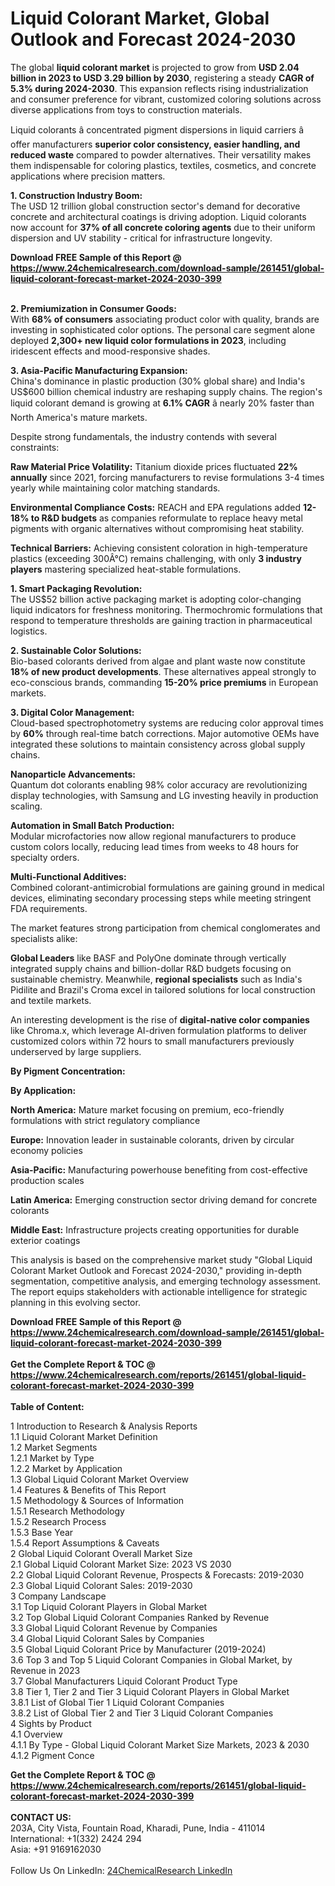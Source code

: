 <h1>Liquid Colorant Market, Global Outlook and Forecast 2024-2030</h1><p>The global <strong>liquid colorant market</strong> is projected to grow from <strong>USD 2.04 billion in 2023 to USD 3.29 billion by 2030</strong>, registering a steady <strong>CAGR of 5.3% during 2024-2030</strong>. This expansion reflects rising industrialization and consumer preference for vibrant, customized coloring solutions across diverse applications from toys to construction materials.</p><p>Liquid colorants â concentrated pigment dispersions in liquid carriers â offer manufacturers <strong>superior color consistency, easier handling, and reduced waste</strong> compared to powder alternatives. Their versatility makes them indispensable for coloring plastics, textiles, cosmetics, and concrete applications where precision matters.</p><p><strong>1. Construction Industry Boom:</strong><br>
The USD 12 trillion global construction sector's demand for decorative concrete and architectural coatings is driving adoption. Liquid colorants now account for <strong>37% of all concrete coloring agents</strong> due to their uniform dispersion and UV stability - critical for infrastructure longevity.</p><div><b>Download FREE Sample of this Report @ 
            <a href="https://www.24chemicalresearch.com/download-sample/261451/global-liquid-colorant-forecast-market-2024-2030-399">
            https://www.24chemicalresearch.com/download-sample/261451/global-liquid-colorant-forecast-market-2024-2030-399</a></b></div><br><p><strong>2. Premiumization in Consumer Goods:</strong><br>
With <strong>68% of consumers</strong> associating product color with quality, brands are investing in sophisticated color options. The personal care segment alone deployed <strong>2,300+ new liquid color formulations in 2023</strong>, including iridescent effects and mood-responsive shades.</p><p><strong>3. Asia-Pacific Manufacturing Expansion:</strong><br>
China's dominance in plastic production (30% global share) and India's US$600 billion chemical industry are reshaping supply chains. The region's liquid colorant demand is growing at <strong>6.1% CAGR</strong> â nearly 20% faster than North America's mature markets.</p><p>Despite strong fundamentals, the industry contends with several constraints:</p><p><strong>Raw Material Price Volatility:</strong> Titanium dioxide prices fluctuated <strong>22% annually</strong> since 2021, forcing manufacturers to revise formulations 3-4 times yearly while maintaining color matching standards.</p><p><strong>Environmental Compliance Costs:</strong> REACH and EPA regulations added <strong>12-18% to R&amp;D budgets</strong> as companies reformulate to replace heavy metal pigments with organic alternatives without compromising heat stability.</p><p><strong>Technical Barriers:</strong> Achieving consistent coloration in high-temperature plastics (exceeding 300Â°C) remains challenging, with only <strong>3 industry players</strong> mastering specialized heat-stable formulations.</p><p><strong>1. Smart Packaging Revolution:</strong><br>
The US$52 billion active packaging market is adopting color-changing liquid indicators for freshness monitoring. Thermochromic formulations that respond to temperature thresholds are gaining traction in pharmaceutical logistics.</p><p><strong>2. Sustainable Color Solutions:</strong><br>
Bio-based colorants derived from algae and plant waste now constitute <strong>18% of new product developments</strong>. These alternatives appeal strongly to eco-conscious brands, commanding <strong>15-20% price premiums</strong> in European markets.</p><p><strong>3. Digital Color Management:</strong><br>
Cloud-based spectrophotometry systems are reducing color approval times by <strong>60%</strong> through real-time batch corrections. Major automotive OEMs have integrated these solutions to maintain consistency across global supply chains.</p><p><strong>Nanoparticle Advancements:</strong><br>
	Quantum dot colorants enabling 98% color accuracy are revolutionizing display technologies, with Samsung and LG investing heavily in production scaling.</p><p><strong>Automation in Small Batch Production:</strong><br>
	Modular microfactories now allow regional manufacturers to produce custom colors locally, reducing lead times from weeks to 48 hours for specialty orders.</p><p><strong>Multi-Functional Additives:</strong><br>
	Combined colorant-antimicrobial formulations are gaining ground in medical devices, eliminating secondary processing steps while meeting stringent FDA requirements.</p><p>The market features strong participation from chemical conglomerates and specialists alike:</p><p><strong>Global Leaders</strong> like BASF and PolyOne dominate through vertically integrated supply chains and billion-dollar R&amp;D budgets focusing on sustainable chemistry. Meanwhile, <strong>regional specialists</strong> such as India's Pidilite and Brazil's Croma excel in tailored solutions for local construction and textile markets.</p><p>An interesting development is the rise of <strong>digital-native color companies</strong> like Chroma.x, which leverage AI-driven formulation platforms to deliver customized colors within 72 hours to small manufacturers previously underserved by large suppliers.</p><p><strong>By Pigment Concentration:</strong></p><p><strong>By Application:</strong></p><p><strong>North America:</strong> Mature market focusing on premium, eco-friendly formulations with strict regulatory compliance</p><p><strong>Europe:</strong> Innovation leader in sustainable colorants, driven by circular economy policies</p><p><strong>Asia-Pacific:</strong> Manufacturing powerhouse benefiting from cost-effective production scales</p><p><strong>Latin America:</strong> Emerging construction sector driving demand for concrete colorants</p><p><strong>Middle East:</strong> Infrastructure projects creating opportunities for durable exterior coatings</p><p>This analysis is based on the comprehensive market study "Global Liquid Colorant Market Outlook and Forecast 2024-2030," providing in-depth segmentation, competitive analysis, and emerging technology assessment. The report equips stakeholders with actionable intelligence for strategic planning in this evolving sector.</p><div><b>Download FREE Sample of this Report @ 
            <a href="https://www.24chemicalresearch.com/download-sample/261451/global-liquid-colorant-forecast-market-2024-2030-399">
            https://www.24chemicalresearch.com/download-sample/261451/global-liquid-colorant-forecast-market-2024-2030-399</a></b></div><br><div><b>Get the Complete Report & TOC @ 
            <a href="https://www.24chemicalresearch.com/reports/261451/global-liquid-colorant-forecast-market-2024-2030-399">
            https://www.24chemicalresearch.com/reports/261451/global-liquid-colorant-forecast-market-2024-2030-399</a></b></div><br>
            <b>Table of Content:</b><p>1 Introduction to Research & Analysis Reports<br />
    1.1 Liquid Colorant Market Definition<br />
    1.2 Market Segments<br />
        1.2.1 Market by Type<br />
        1.2.2 Market by Application<br />
    1.3 Global Liquid Colorant Market Overview<br />
    1.4 Features & Benefits of This Report<br />
    1.5 Methodology & Sources of Information<br />
        1.5.1 Research Methodology<br />
        1.5.2 Research Process<br />
        1.5.3 Base Year<br />
        1.5.4 Report Assumptions & Caveats<br />
2 Global Liquid Colorant Overall Market Size<br />
    2.1 Global Liquid Colorant Market Size: 2023 VS 2030<br />
    2.2 Global Liquid Colorant Revenue, Prospects & Forecasts: 2019-2030<br />
    2.3 Global Liquid Colorant Sales: 2019-2030<br />
3 Company Landscape<br />
    3.1 Top Liquid Colorant Players in Global Market<br />
    3.2 Top Global Liquid Colorant Companies Ranked by Revenue<br />
    3.3 Global Liquid Colorant Revenue by Companies<br />
    3.4 Global Liquid Colorant Sales by Companies<br />
    3.5 Global Liquid Colorant Price by Manufacturer (2019-2024)<br />
    3.6 Top 3 and Top 5 Liquid Colorant Companies in Global Market, by Revenue in 2023<br />
    3.7 Global Manufacturers Liquid Colorant Product Type<br />
    3.8 Tier 1, Tier 2 and Tier 3 Liquid Colorant Players in Global Market<br />
        3.8.1 List of Global Tier 1 Liquid Colorant Companies<br />
        3.8.2 List of Global Tier 2 and Tier 3 Liquid Colorant Companies<br />
4 Sights by Product<br />
    4.1 Overview<br />
        4.1.1 By Type - Global Liquid Colorant Market Size Markets, 2023 & 2030<br />
        4.1.2 Pigment Conce</p><div><b>Get the Complete Report & TOC @ 
            <a href="https://www.24chemicalresearch.com/reports/261451/global-liquid-colorant-forecast-market-2024-2030-399">
            https://www.24chemicalresearch.com/reports/261451/global-liquid-colorant-forecast-market-2024-2030-399</a></b></div><br><b>CONTACT US:</b><br>
            203A, City Vista, Fountain Road, Kharadi, Pune, India - 411014<br>
            International: +1(332) 2424 294<br>
            Asia: +91 9169162030 <br><br>
            Follow Us On LinkedIn: <a href="https://www.linkedin.com/company/24chemicalresearch/">24ChemicalResearch LinkedIn</a>